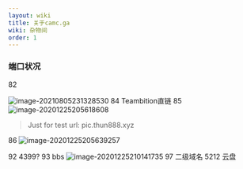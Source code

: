 ```yaml
---
layout: wiki
title: 关于camc.ga
wiki: 杂物间
order: 1
---
```


### 端口状况

82

![image-20210805231328530](https://asstes.thun888.xyz/file/pic-bed/2021/09/da097b75244c36c00527c69cacfa435c.webp)
84 Teambition直链
85
![image-20201225205618608](https://raw.thun888.xyz/thun888/tuku/master/img/image-20201225205618608.png)

> Just for test
> url: pic.thun888.xyz

86
![image-20201225205639257](https://raw.thun888.xyz/thun888/tuku/master/img/image-20201225205639257.png)

92 4399?
93 bbs
![image-20201225210141735](https://raw.thun888.xyz/thun888/tuku/master/img/image-20201225210141735.png)
97 二级域名
5212 云盘

